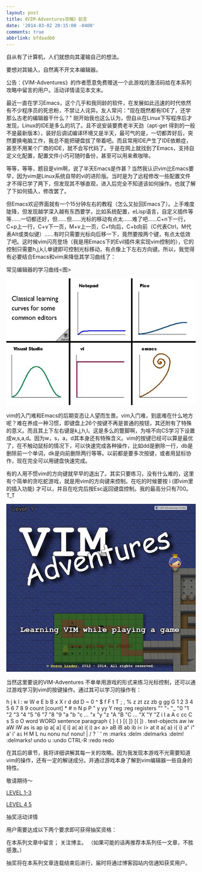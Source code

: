 ```yaml
---
layout: post
title: 《VIM-Adventures攻略》前言
date: '2014-03-02 20:15:00 -0400'
comments: true
abbrlink: bfdaadb0
---
```


自从有了计算机，人们就想向其灌输自己的想法。

要想对其输入，自然离不开文本编辑器。

公告：《VIM-Adventures》的作者愿意免费赠送一个此游戏的激活码给在本系列攻略中留言的用户。活动详情请见本文末。

最近一直在学习Emacs，这个几乎和我同龄的软件，在发展如此迅速的时代依然有不少程序员的死忠粉，不禁让人诧异。友人常问："现在既然都有IDE了，还学那么古老的编辑器干什么？" 刚开始我也这么认为，但自从在Linux下写程序后才发现，Linux的IDE是多么的坑了。且不说安装要费老半天劲（apt-get 得到的一般不是最新版本），装好后调试编译环境又是半天，最可气的是，一切都弄好后，突然要换电脑工作，我总不能把硬盘拔了带着吧。而且常用IDE产生了IDE依赖症，甚至不用某个厂商的IDE，就不会写代码了。于是在网上就找到了Emacs，支持自定义化配置，配置文件小巧可随时备份，甚至可以用来煮咖啡。

等等，等等，题目是vim啊，说了半天Emacs是作甚？当然我认识vim比Emacs要早，因为vim是Linux系统自带的vi的进阶版。当时是为了远程修改一些配置文件才不得已学了两下，但发现其不够直观，进入后完全不知道该如何操作。也就了解了下如何插入，修改罢了。

但Emacs欢迎界面就有一个15分钟左右的教程（怎么又扯回Emacs了）。上手难度陡降，但发现越学深入越有东西要学，比如系统配置，eLisp语言，自定义插件等等......一切都还好，但......但......光标的移动有点太......难了吧......C+n下一行，C+p上一行，C+v下一页，M+v上一页，C+f向后，C+b向前（C代表Ctrl，M代表Alt或类似键）......有时只需要光标向后移一下，竟然要按两个键，有点太低效了吧。这时候vim闪亮登场（我是用Emacs下的Evil插件来实现vim控制的），它的控制只需要h,j,k,l,单键即可控制光标移动，有点像上下左右方向键。所以，我觉得有必要结合Emacs和vim来降低其学习曲线了：

常见编辑器的学习曲线<图>

![](/img/editorLearningCurve.jpg)

vim的入门难和Emacs的后期变态让人望而生畏。vim入门难，到底难在什么地方呢？难在养成一种习惯，即键盘上26个按键不再是普通的按钮，其还附有了特殊的意义。而且其上下左右键是k,j,h,l，这是多么的蹩脚啊，为啥不向CS学习下设置成w,s,a,d。因为w，s，a，d其本身还有特殊含义。vim的按键已经可以算是最优了，在不触动鼠标的情况下，可以快速完成各种操作，比如dd是删除一行，db是删除前一个单词，dk是向前删除两行等等。以前都是要多次按键，或者用鼠标协作，现在完全可以用键盘快速完成。

有的人用不惯vim的方向键就早早的退出了。其实只要练习，没有什么难的，这里有个简单的贪吃蛇游戏，就是用vim的方向键来控制。在吃的时候要按 i (即vim里的插入功能) 才可以，并且在吃完后按Esc返回键盘控制。我的最高分只有700。 T_T

![](/img/vimAdventureStartupPage.jpg)

当然这里要说的VIM-Adventures 不单单用游戏的形式来练习光标控制，还可以通过游戏学习到vim的按键操作。通过其可以学习的操作有：

h j k l : w W e E b B x X r d dd D ~ 0 ^ $ f F t T ; , % z zt zz zb g gg G 1 2 3 4 5 6 7 8 9 count [count] * # n N p P " y yy Y reg :reg registers "" "- "_ "0 "1 "2 "3 "4 "5 "6 "7 "8 "9 "a "b "c ... "x "y "z "A "B "C ... "X "Y "Z i I a A c cc C s S o O word WORD sentence paragraph { } ( ) [{ ]} [( ]) . text-objects aw iw aW iW as is ap ip a[ a] i[ i] a( a) i( i) a< a> aB iB ab ib i< i> at it a{ a} i{ i} a" i" a' i' a`i` H M L nu nonu nu! nonu! | / ? ` ' m :marks :delm :delmarks :delm! :delmarks! undo u :undo CTRL-R :redo redo

在其后的章节，我将详细讲解其每一关的攻略。因为我发现本游戏不光需要知道vim的操作，还有一定的解谜成分。并通过游戏本身了解到vim编辑器一些自身的特性。

敬请期待～

[LEVEL 1-3](http://cn.abnerchou.me/2014/03/04/e40e2146/)

[LEVEL 4 5](http://cn.abnerchou.me/2014/03/10/46d23509/)

抽奖活动详情

用户需要达成以下两个要求即可获得抽奖资格：

在本系列文章中留言； 关注博主。 （如果可能的话再推荐本系列任一文章，不胜感激。）

抽奖将在本系列文章连载结束后进行，届时将通过博客园站内信通知获奖用户。
